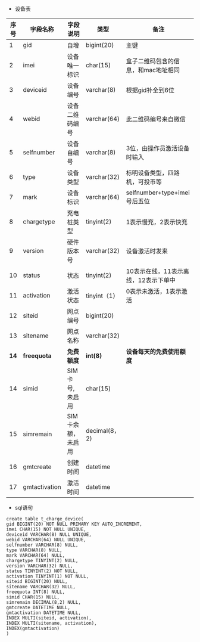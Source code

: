
- 设备表

序号 |	字段名称|	字段说明|	类型|	备注| 
---|---|---|---|---|
1	|gid	|自增|	bigint(20)	|主键|
2	|imei	|设备唯一标识	|char(15)	|盒子二维码包含的信息，和mac地址相同|
3	|deviceid	|设备编号	|varchar(8)	|根据gid补全到6位|
4	|webid 	|设备二维码编号	|varchar(64)	|此二维码编号来自微信|
5	|selfnumber|	设备自编号	|varchar(8)	|3位，由操作员激活设备时输入|
6	|type	|设备类型	|varchar(32)|	标明设备类型，四路机，可投币等|
7	|mark	|设备标识	|varchar(64)	|selfnumber+type+imei号后五位|
8	|chargetype|	充电桩类型|	tinyint(2)	|1表示慢充，2表示快充|
9	|version	|硬件版本号	|varchar(32)	|设备激活时发来|
10	|status|	状态	|tinyint(2)|	10表示在线，11表示离线，12表示下单中|
11	|activation	|激活状态	|tinyint（1）	|0表示未激活，1表示激活|
12	|siteid|网点编号	|bigint(20)	||
13	|sitename	|网点名称|	varchar(32)	||
**14**  |**freequota** |**免费额度**| **int(8)**|**设备每天的免费使用额度**| 
14	|simid	|SIM卡号,未启用|	char(15)||	
15	|simremain	|SIM卡余额，未启用|	decimal(8，2)	||
16	|gmtcreate	|创建时间	|datetime	||
17	|gmtactivation	|激活时间|	datetime	||

- sql语句

```
create table t_charge_device(
gid BIGINT(20) NOT NULL PRIMARY KEY AUTO_INCREMENT,
imei CHAR(15) NOT NULL UNIQUE,
deviceid VARCHAR(8) NULL UNIQUE,
webid VARCHAR(64) NULL UNIQUE,
selfnumber VARCHAR(8) NULL,
type VARCHAR(8) NULL,
mark VARCHAR(64) NULL,
chargetype TINYINT(2) NULL,
version VARCHAR(32) NULL,
status TINYINT(2) NOT NULL,
activation TINYINT(1) NOT NULL,
siteid BIGINT(20) NULL,
sitename VARCHAR(32) NULL,
freequota INT(8) NULL,
simid CHAR(15) NULL,
simremain DECIMAL(8,2) NULL,
gmtcreate DATETIME NULL,
gmtactivation DATETIME NULL,
INDEX MULTI(siteid, activation),
INDEX MULTI(sitename, activation),
INDEX(gmtactivation)
)

```
